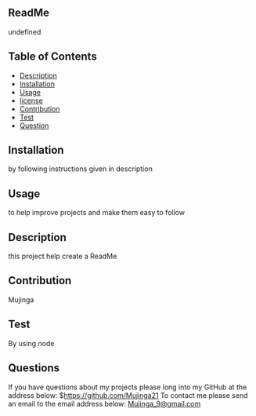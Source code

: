 ## ReadMe
undefined
  ## Table of Contents

  * [Description](#description)
  * [Installation](#installation)
  * [Usage](#usage)
  * [license](#license)
  * [Contribution](#contribution)
  * [Test](#test)
  * [Question](#question)
  ## Installation
  by following instructions given in description
  ## Usage
  to help improve projects and make them easy to follow
  ## Description
  this project help create a ReadMe
  ## Contribution
  Mujinga
  ## Test
  By using node 


  ## Questions
If you have questions about my projects please long into my GitHub at the address below:
  $https://github.com/Mujinga21
To contact me please send an email to the email address below:
  Mujinga_9@gmail.com

